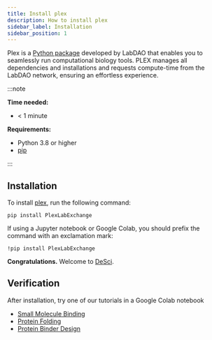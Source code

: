 ```yaml
---
title: Install plex
description: How to install plex
sidebar_label: Installation
sidebar_position: 1
---
```


Plex is a [Python package](https://pypi.org/project/PlexLabExchange/) developed by LabDAO that enables you to seamlessly run computational biology tools. PLEX manages all dependencies and installations and requests compute-time from the LabDAO network, ensuring an effortless experience.

:::note

**Time needed:**
- < 1 minute

**Requirements:**
- Python 3.8 or higher
- [pip](https://pip.pypa.io/en/stable/installation/)

:::

## Installation

To install [plex](https://pypi.org/project/PlexLabExchange/), run the following command:

```
pip install PlexLabExchange
```

If using a Jupyter notebook or Google Colab, you should prefix the command with an exclamation mark:

```
!pip install PlexLabExchange
```

**Congratulations.** Welcome to [DeSci](https://ethereum.org/en/desci/).

## Verification

After installation, try one of our tutorials in a Google Colab notebook

- [Small Molecule Binding](https://colab.research.google.com/drive/15nZrm5k9fMdAHfzpR1g_8TPIz9qgRoys?usp=sharing)
- [Protein Folding](https://colab.research.google.com/drive/1312M2VOx_YpTFgy60ZYChgR9h3a7aorr?usp=sharing)
- [Protein Binder Design](https://colab.research.google.com/drive/1P2girLxbX5W0f2cXBYXluj_WvOMivHpw?usp=sharing)